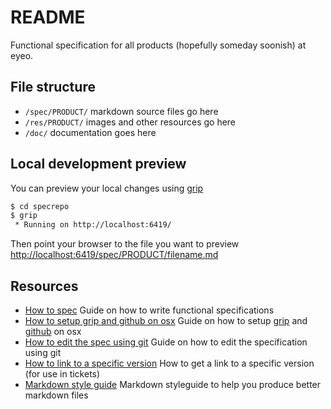 # README

Functional specification for all products (hopefully someday soonish) at eyeo.

## File structure

- `/spec/PRODUCT/` markdown source files go here
- `/res/PRODUCT/` images and other resources go here
- `/doc/` documentation goes here

## Local development preview

You can preview your local changes using [grip](https://github.com/joeyespo/grip)

```bash
$ cd specrepo
$ grip
 * Running on http://localhost:6419/
```

Then point your browser to the file you want to preview <http://localhost:6419/spec/PRODUCT/filename.md>

## Resources

- [How to spec](/doc/how-to-spec.md) Guide on how to write functional specifications
- [How to setup grip and github on osx](/doc/grip-github-osx.md) Guide on how to setup [grip](https://github.com/joeyespo/grip) and [github](https://github.com) on osx
- [How to edit the spec using git](/doc/git-basics.md) Guide on how to edit the specification using git
- [How to link to a specific version](/doc/git-basics.md#how-to-link-to-a-specific-version) How to get a link to a specific version (for use in tickets)
- [Markdown style guide](http://www.cirosantilli.com/markdown-style-guide/)
  Markdown styleguide to help you produce better markdown files
